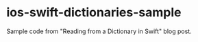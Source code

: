 ios-swift-dictionaries-sample
=============================

Sample code from "Reading from a Dictionary in Swift" blog post.
